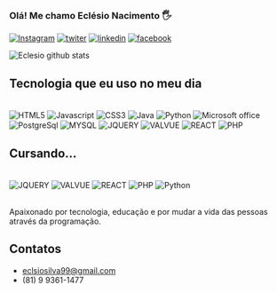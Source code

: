 
### Olá! Me chamo Eclésio Nacimento 🖐

[![Instagram](https://img.shields.io/badge/Instagram-E4405F?style=for-the-badge&logo=instagram&logoColor=white)](https://instagram.com/_eclesio_nascimento)
[![twiter](https://img.shields.io/badge/Twitter-1DA1F2?style=for-the-badge&logo=twitter&logoColor=white)](https://twiter.com/@eclesiosilva33)
[![linkedin](https://img.shields.io/badge/LinkedIn-0077B5?style=for-the-badge&logo=linkedin&logoColor=white)](https://linkedin.com/in/elcelio-nascimento1989)
[![facebook](https://img.shields.io/badge/Facebook-1877F2?style=for-the-badge&logo=facebook&logoColor=white)](https://facebook.com/in/elcelio-nascimento1989)

![Eclesio github stats](https://github-readme-stats.vercel.app/api?username=Eclesio2022&show_icon=true&theme=radical)

## Tecnologia que eu uso no meu dia

<div style="display: inline_block"></br>
  <img align="center" alt="HTML5" src="https://img.shields.io/badge/HTML5-E34F26?style=for-the-badge&logo=html5&logoColor=white"/>
  <img align="center" alt="Javascript" src="https://img.shields.io/badge/JavaScript-323330?style=for-the-badge&logo=javascript&logoColor=F7DF1E"/>
  <img align="center" alt="CSS3" src="https://img.shields.io/badge/CSS3-1572B6?style=for-the-badge&logo=css3&logoColor=white"/>
  <img align="center" alt="Java" src="https://img.shields.io/badge/Java-ED8B00?style=for-the-badge&logo=openjdk&logoColor=white"/>
  <img align="center" alt="Python" src="https://img.shields.io/badge/Python-14354C?style=for-the-badge&logo=python&logoColor=white"/>
  <img align="center" alt="Microsoft office" src="https://img.shields.io/badge/PostgreSQL-316192?style=for-the-badge&logo=postgresql&logoColor=white"/>
  <img align="center" alt="PostgreSql" src="https://img.shields.io/badge/Microsoft_Office-D83B01?style=for-the-badge&logo=microsoft-office&logoColor=white"/>
  <img align="center" alt="MYSQL" src="https://img.shields.io/badge/MySQL-00000F?style=for-the-badge&logo=mysql&logoColor=white"/>
  <img align="center" alt="JQUERY" src="https://img.shields.io/badge/jQuery-0769AD?style=for-the-badge&logo=jquery&logoColor=white"/>
  <img align="center" alt="VALVUE" src="https://img.shields.io/badge/Vue.js-35495E?style=for-the-badge&logo=vue.js&logoColor=4FC08D"/>
  <img align="center" alt="REACT" src="https://img.shields.io/badge/React-20232A?style=for-the-badge&logo=react&logoColor=61DAFB"/>
  <img align="center" alt="PHP" src="https://img.shields.io/badge/PHP-777BB4?style=for-the-badge&logo=php&logoColor=white"/>
</div>

## Cursando...
<div style="display: inline_block"></br>
  <img align="center" alt="JQUERY" src="https://img.shields.io/badge/jQuery-0769AD?style=for-the-badge&logo=jquery&logoColor=white"/>
  <img align="center" alt="VALVUE" src="https://img.shields.io/badge/Vue.js-35495E?style=for-the-badge&logo=vue.js&logoColor=4FC08D"/>
  <img align="center" alt="REACT" src="https://img.shields.io/badge/React-20232A?style=for-the-badge&logo=react&logoColor=61DAFB"/>
  <img align="center" alt="PHP" src="https://img.shields.io/badge/PHP-777BB4?style=for-the-badge&logo=php&logoColor=white"/>
  <img align="center" alt="Python" src="https://img.shields.io/badge/Python-14354C?style=for-the-badge&logo=python&logoColor=white"/>
</div></br>

Apaixonado por tecnologia, educação e por mudar a vida das pessoas através da programação.

## Contatos
- eclsiosilva99@gmail.com
- (81) 9 9361-1477
